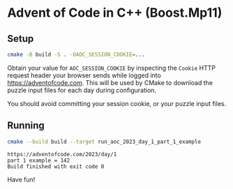 # Advent of Code in C++ (Boost.Mp11)

## Setup

```sh
cmake -B build -S . -DAOC_SESSION_COOKIE=...
```

Obtain your value for `AOC_SESSION_COOKIE` by inspecting the `Cookie` HTTP request header your browser sends while logged into https://adventofcode.com. This will be used by CMake to download the puzzle input files for each day during configuration.

You should avoid committing your session cookie, or your puzzle input files.

## Running

```sh
cmake --build build --target run_aoc_2023_day_1_part_1_example
```

```
https://adventofcode.com/2023/day/1
part 1 example = 142
Build finished with exit code 0
```

Have fun!
